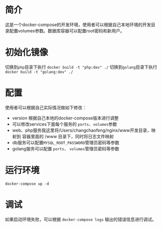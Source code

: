 # 简介
这是一个docker-compose的开发环境，使用者可以根据自己本地环境的开发目录配置volumes参数。数据库容器可以配置root密码和新用户。

# 初始化镜像
切换到`php`目录下执行 `docker build -t "php:dev" ./`
切换到`golang`目录下执行`docker build -t "golang:dev" ./`

# 配置
使用者可以根据自己实际情况做如下修改：
- version 根据自己本地的docker-compose版本进行调整
- 可以修改services下面每个服务的 `ports`、`volumes`参数
- web、php服务我这里将/Users/changchaofeng/nginx/www开发目录，映射到 容器里面的 /www 目录下，同时将日志文件映射
- db服务可以配置`MYSQL_ROOT_PASSWORD`管理员密码等参数
- golang服务可以配置 `ports`、 `volumes`管理员密码等参数

# 运行环境
`docker-compose up -d`

# 调试
如果启动环境失败，可以根据 `docker-compose logs` 输出的错误信息进行调试。